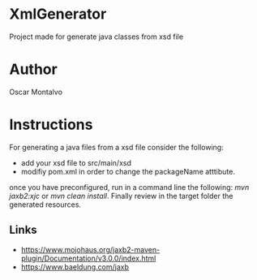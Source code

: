# XmlGenerator
Project made for generate java classes from xsd file

# Author
Oscar Montalvo

# Instructions
For generating a java files from a xsd file consider the following:
- add your xsd file to src/main/xsd
- modifiy pom.xml in order to change the packageName atttibute.

once you have preconfigured, run in a command line the following: *mvn jaxb2:xjc* or *mvn clean install*. 
Finally review in the target folder the generated resources.

## Links
- https://www.mojohaus.org/jaxb2-maven-plugin/Documentation/v3.0.0/index.html
- https://www.baeldung.com/jaxb
